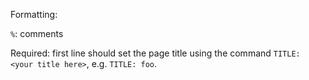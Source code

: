 Formatting:

`%`: comments

Required:
first line should set the page title using the command `TITLE: <your title here>`, e.g. `TITLE: foo`.
